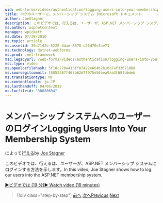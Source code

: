 ```yaml
---
uid: web-forms/videos/authentication/logging-users-into-your-membership-system
title: ログのユーザーに、メンバーシップ システム |Microsoft ドキュメント
author: JoeStagner
description: このビデオでは、行えるは、ユーザーが、ASP.NET メンバーシップ システムにログインする方法を示します。
ms.author: aspnetcontent
manager: wpickett
ms.date: 07/29/2010
ms.topic: article
ms.assetid: 39a7142b-8228-4dae-8578-c26d70e3ae71
ms.technology: dotnet-webforms
ms.prod: .net-framework
msc.legacyurl: /web-forms/videos/authentication/logging-users-into-your-membership-system
msc.type: video
ms.openlocfilehash: 5f10c270a415ff87422e664b2b10b7af336718b8
ms.sourcegitcommit: f8852267f463b62d7f975e56bea9aa3f68fbbdeb
ms.translationtype: MT
ms.contentlocale: ja-JP
ms.lasthandoff: 04/06/2018
ms.locfileid: "30880604"
---
```

<a name="logging-users-into-your-membership-system"></a><span data-ttu-id="3fd76-103">メンバーシップ システムへのユーザーのログイン</span><span class="sxs-lookup"><span data-stu-id="3fd76-103">Logging Users Into Your Membership System</span></span>
====================
<span data-ttu-id="3fd76-104">によって[行える](https://github.com/JoeStagner)</span><span class="sxs-lookup"><span data-stu-id="3fd76-104">by [Joe Stagner](https://github.com/JoeStagner)</span></span>

<span data-ttu-id="3fd76-105">このビデオでは、行えるは、ユーザーが、ASP.NET メンバーシップ システムにログインする方法を示します。</span><span class="sxs-lookup"><span data-stu-id="3fd76-105">In this video, Joe Stagner shows how to log our users into the ASP.NET membership system.</span></span>

[<span data-ttu-id="3fd76-106">&#9654;ビデオでは (19 分)</span><span class="sxs-lookup"><span data-stu-id="3fd76-106">&#9654; Watch video (19 minutes)</span></span>](https://channel9.msdn.com/Blogs/ASP-NET-Site-Videos/logging-users-into-your-membership-system)

> [!div class="step-by-step"]
> <span data-ttu-id="3fd76-107">[前へ](adding-users-to-your-membership-system.md)
> [次へ](implement-the-registration-verification-pattern.md)</span><span class="sxs-lookup"><span data-stu-id="3fd76-107">[Previous](adding-users-to-your-membership-system.md)
[Next](implement-the-registration-verification-pattern.md)</span></span>

